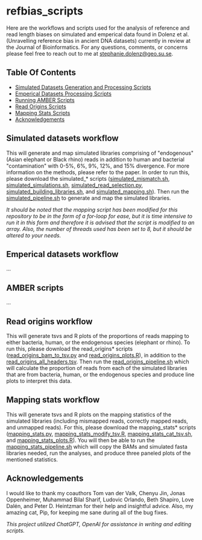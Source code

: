 # refbias_scripts
Here are the workflows and scripts used for the analysis of reference and read length biases on simulated and emperical data found in Dolenz et al. (Unravelling reference bias in ancient DNA datasets) currently in review at the Journal of Bioinformatics. For any questions, comments, or concerns please feel free to reach out to me at stephanie.dolenz@geo.su.se. 


## Table Of Contents

* [Simulated Datasets Generation and Processing Scripts](#simulated-datasets-workflow)
* [Emperical Datasets Processing Scripts](#emperical-datasets-workflow)
* [Running AMBER Scripts](#amber-scripts)
* [Read Origins Scripts](#read-origins-workflow)
* [Mapping Stats Scripts](#mapping-stats-workflow)
* [Acknowledgements](#acknowledgements)


## Simulated datasets workflow
This will generate and map simulated libraries comprising of "endogenous" (Asian elephant or Black rhino) reads in addition to human and bacterial "contamination" with 0-5%, 6%, 9%, 12%, and 15% divergence. For more information on the methods, please refer to the paper. In order to run this, please download the simulated_* scripts ([simulated_mismatch.sh](simulated_mismatch.sh), [simulated_simulations.sh](simulated_simulations.sh), [simulated_read_selection.py](simulated_read_selection.py), [simulated_building_libraries.sh](simulated_building_libraries.sh), and [simulated_mapping.sh](simulated_mapping.sh)). Then run the [simulated_pipeline.sh](simulated_pipeline.sh) to generate and map the simulated libraries. 

*It should be noted that the mapping script has been modified for this repository to be in the form of a for-loop for ease, but it is time intensive to run it in this form and therefore it is advised that the script is modified to an array. Also, the number of threads used has been set to 8, but it should be altered to your needs.*

## Emperical datasets workflow
...

## AMBER scripts
...

## Read origins workflow
This will generate tsvs and R plots of the proportions of reads mapping to either bacteria, human, or the endogenous species (elephant or rhino). To run this, please download the read_origins* scripts ([read_origins_bam_to_tsv.py](read_origins_bam_to_tsv.py) and [read_origins_plots.R](read_origins_plots.R)), in addition to the [read_origins_all_headers.tsv](read_origins_all_headers.tsv). Then run the [read_origins_pipeline.sh](read_origins_pipeline.sh) which will calculate the proportion of reads from each of the simulated libraries that are from bacteria, human, or the endogenous species and produce line plots to interpret this data. 

## Mapping stats workflow
This will generate tsvs and R plots on the mapping statistics of the simulated libraries (including mismapped reads, correctly mapped reads, and unmapped reads). For this, please download the mapping_stats* scripts ([mapping_stats.py](mapping_stats.py), [mapping_stats_modify_tsv.R](mapping_stats_modify_tsv.R), [mapping_stats_cat_tsv.sh](mapping_stats_cat_tsv.sh), and [mapping_stats_plots.R](mapping_stats_plots.R)). You will then be able to run the [mapping_stats_pipeline.sh](mapping_stats_pipeline.sh) which will copy the BAMs and simulated fasta libraries needed, run the analyses, and produce three paneled plots of the mentioned statistics. 

## Acknowledgements
I would like to thank my coauthors Tom van der Valk, Chenyu Jin, Jonas Oppenheimer, Muhammad Bilal Sharif, Ludovic Orlando, Beth Shapiro, Love Dalén, and Peter D. Heintzman for their help and insightful advice. Also, my amazing cat, Pip, for keeping me sane during all of the bug fixes. 

*This project utilized ChatGPT, OpenAI for assistance in writing and editing scripts.*
